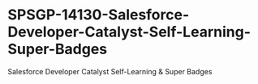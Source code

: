 # SPSGP-14130-Salesforce-Developer-Catalyst-Self-Learning-Super-Badges
Salesforce Developer Catalyst Self-Learning &amp; Super Badges
